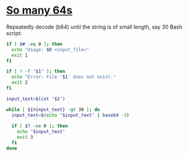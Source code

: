 # [So many 64s](https://ctflearn.com/challenge/121)

Repeatedly decode (b64) until the string is of small length, say 30
Bash script:

```bash
if [ $# -eq 0 ]; then
  echo "Usage: $0 <input_file>"
  exit 1
fi

if [ ! -f "$1" ]; then
  echo "Error: File '$1' does not exist."
  exit 2
fi

input_text=$(cat "$1")

while [ ${#input_text} -gt 30 ]; do
  input_text=$(echo "$input_text" | base64 -d)
  
  if [ $? -ne 0 ]; then
    echo "$input_text"
    exit 3
  fi
done
```
